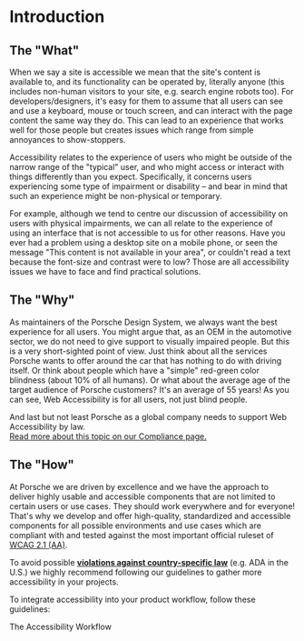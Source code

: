 # Introduction

## The "What"
When we say a site is accessible we mean that the site's content is available to, and its functionality can be operated by, literally anyone (this includes non-human visitors to your site, e.g. search engine robots too).
For developers/designers, it's easy for them to assume that all users can see and use a keyboard, mouse or touch screen, and can interact with the page content the same way they do. 
This can lead to an experience that works well for those people but creates issues which range from simple annoyances to show-stoppers.

Accessibility relates to the experience of users who might be outside of the narrow range of the "typical" user, and who might access or interact with things differently than you expect. 
Specifically, it concerns users experiencing some type of impairment or disability – and bear in mind that such an experience might be non-physical or temporary.

For example, although we tend to centre our discussion of accessibility on users with physical impairments, we can all relate to the experience of using an interface that is not accessible to us for other reasons. 
Have you ever had a problem using a desktop site on a mobile phone, or seen the message "This content is not available in your area", or couldn't read a text because the font-size and contrast were to low? Those are all accessibility issues we have to face and find practical solutions.

## The "Why"
As maintainers of the Porsche Design System, we always want the best experience for all users. You might argue that, as an OEM in the automotive sector, we do not need to give support to visually impaired people. But this is a very short-sighted point of view.
Just think about all the services Porsche wants to offer around the car that has nothing to do with driving itself. Or think about people which have a "simple" red-green color blindness (about 10% of all humans). 
Or what about the average age of the target audience of Porsche customers? It's an average of 55 years! As you can see, Web Accessibility is for all users, not just blind people.

And last but not least Porsche as a global company needs to support Web Accessibility by law.  
[Read more about this topic on our Compliance page.](accessibility/compliance)

## The "How"
At Porsche we are driven by excellence and we have the approach to deliver highly usable and accessible components that are not limited to certain users or use cases. They should work everywhere and for everyone! 
That's why we develop and offer high-quality, standardized and accessible components for all possible environments and use cases which are compliant with and tested against the most important official ruleset of [WCAG 2.1 (AA)](https://www.w3.org/TR/WCAG21/).

To avoid possible [**violations against country-specific law**](accessibility/compliance) (e.g. ADA in the U.S.) we highly recommend following our guidelines to gather more accessibility in your projects.

To integrate accessibility into your product workflow, follow these guidelines:

<p-link href="/accessibility/workflow">The Accessibility Workflow</p-link>
